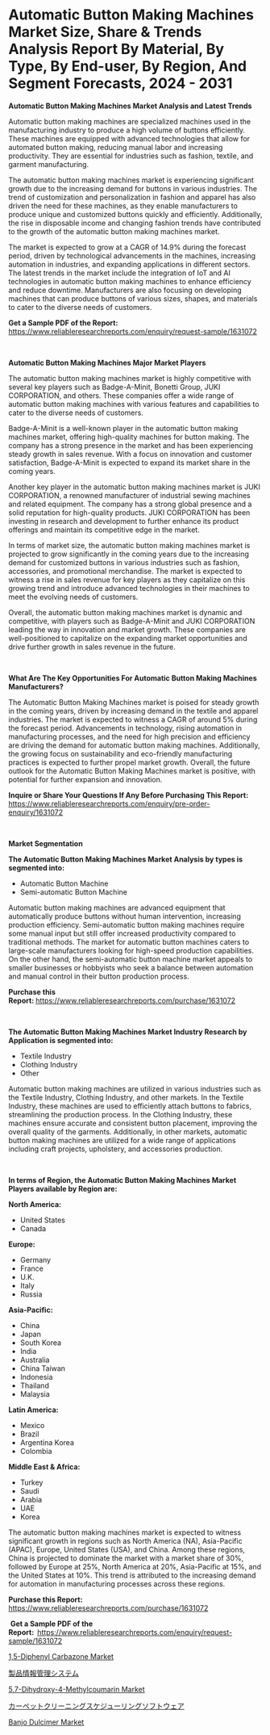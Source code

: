 <p><h1>Automatic Button Making Machines Market Size, Share & Trends Analysis Report By Material, By Type, By End-user, By Region, And Segment Forecasts, 2024 - 2031</h1></p><p><strong>Automatic Button Making Machines Market Analysis and Latest Trends</strong></p>
<p><p>Automatic button making machines are specialized machines used in the manufacturing industry to produce a high volume of buttons efficiently. These machines are equipped with advanced technologies that allow for automated button making, reducing manual labor and increasing productivity. They are essential for industries such as fashion, textile, and garment manufacturing.</p><p>The automatic button making machines market is experiencing significant growth due to the increasing demand for buttons in various industries. The trend of customization and personalization in fashion and apparel has also driven the need for these machines, as they enable manufacturers to produce unique and customized buttons quickly and efficiently. Additionally, the rise in disposable income and changing fashion trends have contributed to the growth of the automatic button making machines market.</p><p>The market is expected to grow at a CAGR of 14.9% during the forecast period, driven by technological advancements in the machines, increasing automation in industries, and expanding applications in different sectors. The latest trends in the market include the integration of IoT and AI technologies in automatic button making machines to enhance efficiency and reduce downtime. Manufacturers are also focusing on developing machines that can produce buttons of various sizes, shapes, and materials to cater to the diverse needs of customers.</p></p>
<p><strong>Get a Sample PDF of the Report:&nbsp;</strong> <a href="https://www.reliableresearchreports.com/enquiry/request-sample/1631072">https://www.reliableresearchreports.com/enquiry/request-sample/1631072</a></p>
<p>&nbsp;</p>
<p><strong>Automatic Button Making Machines Major Market Players</strong></p>
<p><p>The automatic button making machines market is highly competitive with several key players such as Badge-A-Minit, Bonetti Group, JUKI CORPORATION, and others. These companies offer a wide range of automatic button making machines with various features and capabilities to cater to the diverse needs of customers.</p><p>Badge-A-Minit is a well-known player in the automatic button making machines market, offering high-quality machines for button making. The company has a strong presence in the market and has been experiencing steady growth in sales revenue. With a focus on innovation and customer satisfaction, Badge-A-Minit is expected to expand its market share in the coming years.</p><p>Another key player in the automatic button making machines market is JUKI CORPORATION, a renowned manufacturer of industrial sewing machines and related equipment. The company has a strong global presence and a solid reputation for high-quality products. JUKI CORPORATION has been investing in research and development to further enhance its product offerings and maintain its competitive edge in the market.</p><p>In terms of market size, the automatic button making machines market is projected to grow significantly in the coming years due to the increasing demand for customized buttons in various industries such as fashion, accessories, and promotional merchandise. The market is expected to witness a rise in sales revenue for key players as they capitalize on this growing trend and introduce advanced technologies in their machines to meet the evolving needs of customers.</p><p>Overall, the automatic button making machines market is dynamic and competitive, with players such as Badge-A-Minit and JUKI CORPORATION leading the way in innovation and market growth. These companies are well-positioned to capitalize on the expanding market opportunities and drive further growth in sales revenue in the future.</p></p>
<p>&nbsp;</p>
<p><strong>What Are The Key Opportunities For Automatic Button Making Machines Manufacturers?</strong></p>
<p><p>The Automatic Button Making Machines market is poised for steady growth in the coming years, driven by increasing demand in the textile and apparel industries. The market is expected to witness a CAGR of around 5% during the forecast period. Advancements in technology, rising automation in manufacturing processes, and the need for high precision and efficiency are driving the demand for automatic button making machines. Additionally, the growing focus on sustainability and eco-friendly manufacturing practices is expected to further propel market growth. Overall, the future outlook for the Automatic Button Making Machines market is positive, with potential for further expansion and innovation.</p></p>
<p><strong>Inquire or Share Your Questions If Any Before Purchasing This Report:</strong> <a href="https://www.reliableresearchreports.com/enquiry/pre-order-enquiry/1631072">https://www.reliableresearchreports.com/enquiry/pre-order-enquiry/1631072</a></p>
<p>&nbsp;</p>
<p><strong>Market Segmentation</strong></p>
<p><strong>The Automatic Button Making Machines Market Analysis by types is segmented into:</strong></p>
<p><ul><li>Automatic Button Machine</li><li>Semi-automatic Button Machine</li></ul></p>
<p><p>Automatic button making machines are advanced equipment that automatically produce buttons without human intervention, increasing production efficiency. Semi-automatic button making machines require some manual input but still offer increased productivity compared to traditional methods. The market for automatic button machines caters to large-scale manufacturers looking for high-speed production capabilities. On the other hand, the semi-automatic button machine market appeals to smaller businesses or hobbyists who seek a balance between automation and manual control in their button production process.</p></p>
<p><strong>Purchase this Report:&nbsp;</strong><a href="https://www.reliableresearchreports.com/purchase/1631072">https://www.reliableresearchreports.com/purchase/1631072</a></p>
<p>&nbsp;</p>
<p><strong>The Automatic Button Making Machines Market Industry Research by Application is segmented into:</strong></p>
<p><ul><li>Textile Industry</li><li>Clothing Industry</li><li>Other</li></ul></p>
<p><p>Automatic button making machines are utilized in various industries such as the Textile Industry, Clothing Industry, and other markets. In the Textile Industry, these machines are used to efficiently attach buttons to fabrics, streamlining the production process. In the Clothing Industry, these machines ensure accurate and consistent button placement, improving the overall quality of the garments. Additionally, in other markets, automatic button making machines are utilized for a wide range of applications including craft projects, upholstery, and accessories production.</p></p>
<p>&nbsp;</p>
<p><strong>In terms of Region, the Automatic Button Making Machines Market Players available by Region are:</strong></p>
<p>
    <p> <strong> North America: </strong>
        <ul>
            <li>United States</li>
            <li>Canada</li>
        </ul>
        </p> 
    <p> <strong> Europe: </strong>
        <ul>
            <li>Germany</li>
            <li>France</li>
            <li>U.K.</li>
            <li>Italy</li>
            <li>Russia</li>
        </ul>
        </p> 
    <p> <strong> Asia-Pacific: </strong>
        <ul>
            <li>China</li>
            <li>Japan</li>
            <li>South Korea</li>
            <li>India</li>
            <li>Australia</li>
            <li>China Taiwan</li>
            <li>Indonesia</li>
            <li>Thailand</li>
            <li>Malaysia</li>
        </ul>
        </p> 
    <p> <strong> Latin America: </strong>
        <ul>
            <li>Mexico</li>
            <li>Brazil</li>
            <li>Argentina Korea</li>
            <li>Colombia</li>
        </ul>
        </p> 
    <p> <strong> Middle East & Africa: </strong>
        <ul>
            <li>Turkey</li>
            <li>Saudi</li>
            <li>Arabia</li>
            <li>UAE</li>
            <li>Korea</li>
        </ul>
    </p>
    </p>
<p><p>The automatic button making machines market is expected to witness significant growth in regions such as North America (NA), Asia-Pacific (APAC), Europe, United States (USA), and China. Among these regions, China is projected to dominate the market with a market share of 30%, followed by Europe at 25%, North America at 20%, Asia-Pacific at 15%, and the United States at 10%. This trend is attributed to the increasing demand for automation in manufacturing processes across these regions.</p></p>
<p><strong>Purchase this Report: </strong><a href="https://www.reliableresearchreports.com/purchase/1631072">https://www.reliableresearchreports.com/purchase/1631072</a></p>
<p>&nbsp;<strong>Get a Sample PDF of the Report:&nbsp;&nbsp;</strong><a href="https://www.reliableresearchreports.com/enquiry/request-sample/1631072">https://www.reliableresearchreports.com/enquiry/request-sample/1631072</a></p>
<p><strong></strong></p>
<p><p><a href="https://sudsy-motorcycle-bbc.notion.site/1-5-Diphenyl-Carbazone-Market-Size-Growth-Outlook-from-2024-to-2031-projecting-at-Market-s-Trends--baecca23f6704f418ba73f9ae709cc6d">1,5-Diphenyl Carbazone Market</a></p><p><a href="https://medium.com/@evanmedhurst2023/%E8%A3%BD%E5%93%81%E6%83%85%E5%A0%B1%E7%AE%A1%E7%90%86%E3%82%B7%E3%82%B9%E3%83%86%E3%83%A0%E3%81%AE%E5%B8%82%E5%A0%B4%E5%8B%95%E5%90%91%E3%81%8A%E3%82%88%E3%81%B3%E5%B8%82%E5%A0%B4%E5%88%86%E6%9E%90%E3%81%AF-2024%E5%B9%B4%E3%81%8B%E3%82%892031%E5%B9%B4%E3%81%BE%E3%81%A7%E3%81%AE%E4%BA%88%E6%B8%AC%E3%81%95%E3%82%8C%E3%81%A6%E3%81%84%E3%81%BE%E3%81%99-6214b360220e">製品情報管理システム</a></p><p><a href="https://meowing-canidae-761.notion.site/5-7-Dihydroxy-4-Methylcoumarin-Market-Dynamics-2024-2031-Also-about-Its-Market-Trends-Projections--7d3c44f95a98440ba49fcdbeb5c4d1b2">5,7-Dihydroxy-4-Methylcoumarin Market</a></p><p><a href="https://medium.com/@evanmedhurst2023/%E3%82%AB%E3%83%BC%E3%83%9A%E3%83%83%E3%83%88%E3%82%AF%E3%83%AA%E3%83%BC%E3%83%8B%E3%83%B3%E3%82%B0%E3%82%B9%E3%82%B1%E3%82%B8%E3%83%A5%E3%83%BC%E3%83%AA%E3%83%B3%E3%82%B0%E3%82%BD%E3%83%95%E3%83%88%E3%82%A6%E3%82%A7%E3%82%A2%E5%B8%82%E5%A0%B4%E3%81%AF-%E3%82%B7%E3%82%A7%E3%82%A2-%E3%82%B5%E3%82%A4%E3%82%BA-2031%E5%B9%B4%E3%81%BE%E3%81%A7%E3%81%AE%E4%BA%88%E6%B8%AC%E3%82%92%E9%87%8D%E8%A6%96%E3%81%97%E3%81%BE%E3%81%99-1613fa81185b">カーペットクリーニングスケジューリングソフトウェア</a></p><p><a href="https://view.publitas.com/reportprime-1/banjo-dulcimer-market-furnish-information-about-market-size-market-share-market-dynamics-and-projections-spanning-from-2024-to-2031/">Banjo Dulcimer Market</a></p></p>